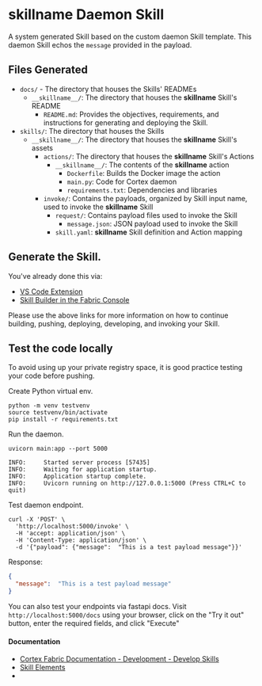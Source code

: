 # __skillname__ Daemon Skill

A system generated Skill based on the custom daemon Skill template. This daemon Skill echos the `message` provided in the payload.


## Files Generated
- `docs/` - The directory that houses the Skills' READMEs
    - `__skillname__/`: The directory that houses the __skillname__ Skill's README
      - `README.md`: Provides the objectives, requirements, and instructions for generating and deploying the Skill.
- `skills/`: The directory that houses the Skills
  - `__skillname__/`: The directory that houses the __skillname__ Skill's assets
    - `actions/`: The directory that houses the __skillname__ Skill's Actions
      - `__skillname__/`: The contents of the __skillname__ action
        - `Dockerfile`: Builds the Docker image the action
        - `main.py`: Code for Cortex daemon
        - `requirements.txt`: Dependencies and libraries
    - `invoke/`: Contains the payloads, organized by Skill input name, used to invoke the __skillname__ Skill
      - `request/`: Contains payload files used to invoke the Skill
          - `message.json`: JSON payload used to invoke the Skill
      - `skill.yaml`: __skillname__ Skill definition and Action mapping


## Generate the Skill.

You've already done this via:
- [VS Code Extension](https://cognitivescale.github.io/cortex-code/)
- [Skill Builder in the Fabric Console](https://cognitivescale.github.io/cortex-fabric/docs/build-skills/skill-builder-ui)

Please use the above links for more information on how to continue building, pushing, deploying, developing, and invoking your Skill.


## Test the code locally

To avoid using up your private registry space, it is good practice testing your code before pushing.

Create Python virtual env.
```shell
python -m venv testvenv
source testvenv/bin/activate
pip install -r requirements.txt
```

Run the daemon.
```shell
uvicorn main:app --port 5000

INFO:     Started server process [57435]
INFO:     Waiting for application startup.
INFO:     Application startup complete.
INFO:     Uvicorn running on http://127.0.0.1:5000 (Press CTRL+C to quit)
```

Test daemon endpoint.
```shell
curl -X 'POST' \
  'http://localhost:5000/invoke' \
  -H 'accept: application/json' \
  -H 'Content-Type: application/json' \
  -d '{"payload": {"message":  "This is a test payload message"}}'
````

Response:
```json
{
  "message":  "This is a test payload message"
}
```

You can also test your endpoints via fastapi docs. Visit `http://localhost:5000/docs` using your browser, click on the "Try it out" button, enter the required fields, and click "Execute"


#### Documentation
- [Cortex Fabric Documentation - Development - Develop Skills](https://cognitivescale.github.io/cortex-fabric/docs/development/define-skills)
- [Skill Elements](https://cognitivescale.github.io/cortex-fabric/docs/build-skills/define-skills#skill-elements)
- 
